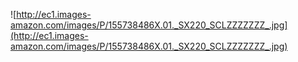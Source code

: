 ![http://ec1.images-amazon.com/images/P/155738486X.01._SX220_SCLZZZZZZZ_.jpg](http://ec1.images-amazon.com/images/P/155738486X.01._SX220_SCLZZZZZZZ_.jpg)